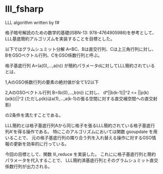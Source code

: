# lll_fsharp

LLL algorithm written by f#

格子暗号解読のための数学的基礎(ISBN-13: 978-4764905986)を参考として、
LLL基底簡約アルゴリズムを実装することを目標とした。

以下ではグラムシュミット分解 A=BC、Bは直交行列、Cは上三角行列に対し、
BをGSOベクトル行列、CをGSO係数行列と呼ぶ。

格子基底行列 A=(a(0),...,a(n)) が簡約パラメータdに対してLLL簡約されているとは、

1,AのGSO係数行列の要素の絶対値が全て1/2以下

2,AのGSOベクトル行列 B=(b(0),...,b(n)) に対し、 d*||b(k-1)||^2 <= ||p(k)(a(k))||^2  (ただしp(k)はa(1),...,a(k-1)の張る空間に対する直交補空間への直交射影)

の2条件を満たすことである。

LLL簡約とは格子基底行列Aから同じ格子を張るLLL簡約されている格子基底行列A'を得る操作である。
特にこのアルゴリズムにおいては関数 gsoupdate を用いることで、
元の格子基底行列の隣り合う列を入れ替える操作に対するGSO情報の更新を効率的に行っている。

今回の目標として、関数 lll_reduce を実装した。
これにに格子基底行列と簡約パラメータを代入することで、
LLL簡約済基底行列とそのグラムシュミット直交係数行列が出力される。
